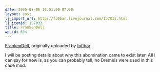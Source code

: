 ```yaml
---
date: 2006-08-06 16:51:00-07:00
layout: post
lj_import_url: http://fo0bar.livejournal.com/157032.html
lj_itemid: 157032
title: FrankenDell
wp_id: 604
---
```

<div class="flickr-frame">
  <a href="http://www.flickr.com/photos/fo0bar/208260148/" title="photo sharing"><img src="http://static.flickr.com/92/208260148_db13ea47f8.jpg" class="flickr-photo" alt="" /></a><br /> <span class="flickr-caption"><a href="http://www.flickr.com/photos/fo0bar/208260148/">FrankenDell</a>, originally uploaded by <a href="http://www.flickr.com/people/fo0bar/">fo0bar</a>.</span>
</div>

<p class="flickr-yourcomment">
  I will be posting details about why this abomination came to exist later. All I can say for now is, as you can probably tell, no Dremels were used in this case mod.
</p>
